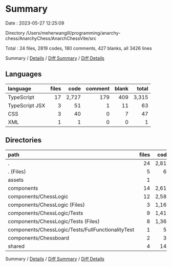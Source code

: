 # Summary

Date : 2023-05-27 12:25:09

Directory /Users/meherwangill/programming/anarchy-chess/AnarchyChess/AnarchChessVite/src

Total : 24 files,  2819 codes, 180 comments, 427 blanks, all 3426 lines

Summary / [Details](details.md) / [Diff Summary](diff.md) / [Diff Details](diff-details.md)

## Languages
| language | files | code | comment | blank | total |
| :--- | ---: | ---: | ---: | ---: | ---: |
| TypeScript | 17 | 2,727 | 179 | 409 | 3,315 |
| TypeScript JSX | 3 | 51 | 1 | 11 | 63 |
| CSS | 3 | 40 | 0 | 7 | 47 |
| XML | 1 | 1 | 0 | 0 | 1 |

## Directories
| path | files | code | comment | blank | total |
| :--- | ---: | ---: | ---: | ---: | ---: |
| . | 24 | 2,819 | 180 | 427 | 3,426 |
| . (Files) | 5 | 61 | 1 | 13 | 75 |
| assets | 1 | 1 | 0 | 0 | 1 |
| components | 14 | 2,612 | 175 | 388 | 3,175 |
| components/ChessLogic | 12 | 2,582 | 174 | 382 | 3,138 |
| components/ChessLogic (Files) | 3 | 1,165 | 156 | 199 | 1,520 |
| components/ChessLogic/Tests | 9 | 1,417 | 18 | 183 | 1,618 |
| components/ChessLogic/Tests (Files) | 8 | 1,365 | 18 | 170 | 1,553 |
| components/ChessLogic/Tests/FullFunctionalityTest | 1 | 52 | 0 | 13 | 65 |
| components/Chessboard | 2 | 30 | 1 | 6 | 37 |
| shared | 4 | 145 | 4 | 26 | 175 |

Summary / [Details](details.md) / [Diff Summary](diff.md) / [Diff Details](diff-details.md)